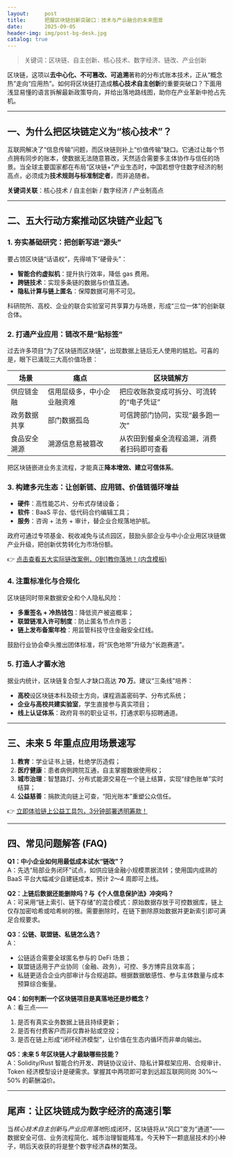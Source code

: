 ```yaml
---
layout:     post
title:      把握区块链创新突破口：技术与产业融合的未来图景
date:       2025-09-05
header-img: img/post-bg-desk.jpg
catalog: true
---
```


> 关键词：区块链、自主创新、核心技术、数字经济、链改、产业创新

区块链，这项以**去中心化、不可篡改、可追溯**著称的分布式账本技术，正从“概念热”走向“应用热”。如何将区块链打造成**核心技术自主创新**的重要突破口？下面用浅显易懂的语言拆解最新政策导向，并给出落地路线图，助你在产业革新中抢占先机。

---

## 一、为什么把区块链定义为“核心技术”？

互联网解决了“信息传输”问题，而区块链则补上“价值传输”缺口。它通过让每个节点拥有同步的账本，使数据无法随意篡改，天然适合需要多主体协作与信任的场景。当全球主要国家都在布局“区块链+”产业生态时，中国若想守住数字经济的制高点，必须成为**技术规则与标准制定者**，而非追随者。

**关键词关联**：核心技术 / 自主创新 / 数字经济 / 产业制高点

---

## 二、五大行动方案推动区块链产业起飞

### 1. 夯实基础研究：把创新写进“源头”
要占领区块链“话语权”，先得啃下“硬骨头”：
- **智能合约虚拟机**：提升执行效率，降低 gas 费用。
- **跨链技术**：实现多条链的数据与价值互通。
- **隐私计算与链上匿名**：保障数据可用不可见。

科研院所、高校、企业的联合实验室可共享算力与场景，形成“三位一体”的创新联合体。

### 2. 打通产业应用：链改不是“贴标签”
过去许多项目“为了区块链而区块链”，出现数据上链后无人使用的尴尬。可喜的是，眼下已涌现三大高价值场景：

| 场景             | 痛点                                   | 区块链解方                           |
|------------------|----------------------------------------|--------------------------------------|
| 供应链金融       | 信用层级多，中小企业融资难             | 把应收账款变成可拆分、可流转的“电子凭证” |
| 政务数据共享     | 部门数据孤岛                           | 可信跨部门协同，实现“最多跑一次”       |
| 食品安全溯源     | 溯源信息易被篡改                       | 从农田到餐桌全流程追溯，消费者扫码即可查看 |

把区块链嵌进业务主流程，才能真正**降本增效、建立可信体系**。

### 3. 构建多元生态：让创新链、应用链、价值链循环增益
- **硬件**：高性能芯片、分布式存储设备；
- **软件**：BaaS 平台、低代码合约编辑工具；
- **服务**：咨询 + 法务 + 审计，替企业合规落地护航。

政府可通过专项基金、税收减免与试点园区，鼓励头部企业与中小企业用区块链做产业升级，把创新优势转化为市场份额。

👉 [点击查看五大实际链改案例，0到1教你落地！(内含模板)](https://okxdog.com/)

### 4. 注重标准化与合规化
区块链同时带来数据安全和个人隐私风险：
- **多重签名 + 冷热钱包**：降低资产被盗概率；
- **联盟链准入许可制度**：防止匿名节点作恶；
- **链上发布备案年检**：用监管科技守住金融安全红线。

鼓励行业协会牵头推出团体标准，将“灰色地带”升级为“长跑赛道”。

### 5. 打造人才蓄水池
据业内统计，区块链复合型人才缺口高达 **70 万**。建议“三条线”培养：
- **高校**设区块链本科及硕士方向，课程涵盖密码学、分布式系统；
- **企业与高校共建实验室**，学生直接参与真实项目；
- **线上认证体系**：政府背书的职业证书，打通求职与招聘通道。

---

## 三、未来 5 年重点应用场景速写

1. **教育**：学业证书上链，杜绝学历造假；
2. **医疗健康**：患者病例跨院互通，自主掌握数据使用权；
3. **城市治理**：智慧路灯、分布式能源交易在一个链上结算，实现“绿色账单”实时结算；
4. **公益慈善**：捐款流向链上可查，“阳光账本”重塑公众信任。

👉 [立即体验链上公益工具包，3分钟部署透明筹款！](https://okxdog.com/)

---

## 四、常见问题解答 (FAQ)

**Q1：中小企业如何用最低成本试水“链改”？**  
A：先选“局部业务闭环”试点，如供应链金融小规模票据流转；使用国内成熟的 BaaS 平台大幅减少自建链成本，预计 2～4 周即可上线。

**Q2：上链后数据还能删除吗？与《个人信息保护法》冲突吗？**  
A：可采用“链上索引、链下存储”的混合模式：原始数据存放于可控数据库，链上仅存加密哈希或哈希树的根。需要删除时，在链下删除原始数据并更新索引即可满足合规要求。

**Q3：公链、联盟链、私链怎么选？**  
A：  
- 公链适合需要全球匿名参与的 DeFi 场景；  
- 联盟链适用于产业协同（金融、政务），可控、多方博弈且效率高；  
- 私链更适合企业内部审计与合规追踪。根据数据敏感性、参与主体数量与成本预算综合衡量。

**Q4：如何判断一个区块链项目是真落地还是炒概念？**  
A：看三点——  
1. 是否有真实业务数据上链且持续更新；  
2. 是否有付费客户而非仅靠补贴或空投；  
3. 是否在链上形成“闭环经济模型”，让价值在生态内循环而非单向输出。

**Q5：未来 5 年区块链人才最缺哪些技能？**  
A：Solidity/Rust 智能合约开发、跨链协议设计、隐私计算框架应用、合规审计、Token 经济模型设计是硬需求。掌握其中两项即可拿到远超互联网同岗 30%～50% 的薪酬溢价。

---

## 尾声：让区块链成为数字经济的高速引擎

当*核心技术自主创新*与*产业应用落地*形成闭环，区块链将从“风口”变为“通道”——数据安全可信、业务流程简化、城市治理智能精准。今天种下一颗底层技术的小种子，明后天收获的将是整个数字经济森林的繁茂。